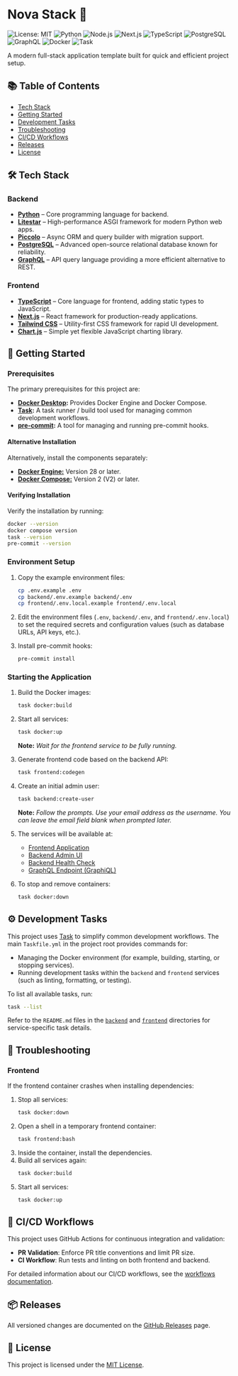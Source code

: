 # Nova Stack 🌟

![License: MIT](https://img.shields.io/badge/License-MIT-yellow?style=for-the-badge)
![Python](https://img.shields.io/badge/python-3.13-blue?style=for-the-badge&logo=python)
![Node.js](https://img.shields.io/badge/node.js-22.14-brightgreen?style=for-the-badge&logo=node.js)
![Next.js](https://img.shields.io/badge/Next.js-15.x-black?style=for-the-badge&logo=next.js)
![TypeScript](https://img.shields.io/badge/TypeScript-5.x-3178C6?style=for-the-badge&logo=typescript)
![PostgreSQL](https://img.shields.io/badge/PostgreSQL-17-0074D9?style=for-the-badge&logo=postgresql&logoColor=white)
![GraphQL](https://img.shields.io/badge/GraphQL-E10098?style=for-the-badge&logo=graphql&logoColor=white)
![Docker](https://img.shields.io/badge/Docker-0074D9?style=for-the-badge&logo=docker&logoColor=white)
![Task](https://img.shields.io/badge/Task-43B883?style=for-the-badge&logo=task&logoColor=white)

A modern full-stack application template built for quick and efficient project setup.

## 📚 Table of Contents

- [Tech Stack](#️-tech-stack)
- [Getting Started](#-getting-started)
- [Development Tasks](#️-development-tasks)
- [Troubleshooting](#-troubleshooting)
- [CI/CD Workflows](#-cicd-workflows)
- [Releases](#-releases)
- [License](#-license)

## 🛠️ Tech Stack

### Backend
- **[Python][python]** – Core programming language for backend.
- **[Litestar][litestar]** – High-performance ASGI framework for modern Python web apps.
- **[Piccolo][piccolo]** – Async ORM and query builder with migration support.
- **[PostgreSQL][postgresql]** – Advanced open-source relational database known for reliability.
- **[GraphQL][graphql]** – API query language providing a more efficient alternative to REST.

### Frontend
- **[TypeScript][typescript]** – Core language for frontend, adding static types to JavaScript.
- **[Next.js][nextjs]** – React framework for production-ready applications.
- **[Tailwind CSS][tailwind]** – Utility-first CSS framework for rapid UI development.
- **[Chart.js][chartjs]** – Simple yet flexible JavaScript charting library.

## 🚀 Getting Started

### Prerequisites

The primary prerequisites for this project are:
- **[Docker Desktop][docker-desktop]:** Provides Docker Engine and Docker Compose.
- **[Task][task]:** A task runner / build tool used for managing common development workflows.
- **[pre-commit][]:** A tool for managing and running pre-commit hooks.

#### Alternative Installation

Alternatively, install the components separately:
- [**Docker Engine:**](https://docs.docker.com/engine/install/) Version 28 or later.
- [**Docker Compose:**](https://docs.docker.com/compose/install/linux/#install-the-plugin-manually) Version 2 (V2) or later.

#### Verifying Installation

Verify the installation by running:
```bash
docker --version
docker compose version
task --version
pre-commit --version
```

### Environment Setup

1. Copy the example environment files:
   ```bash
   cp .env.example .env
   cp backend/.env.example backend/.env
   cp frontend/.env.local.example frontend/.env.local
   ```

2. Edit the environment files (`.env`, `backend/.env`, and `frontend/.env.local`) to set the required secrets and configuration values (such as database URLs, API keys, etc.).

3. Install pre-commit hooks:
   ```bash
   pre-commit install
   ```

### Starting the Application

1. Build the Docker images:
   ```bash
   task docker:build
   ```

2. Start all services:
   ```bash
   task docker:up
   ```
   **Note:** *Wait for the frontend service to be fully running.*

3. Generate frontend code based on the backend API:
   ```bash
   task frontend:codegen
   ```

4. Create an initial admin user:
   ```bash
   task backend:create-user
   ```
   **Note:** *Follow the prompts. Use your email address as the username. You can leave the email field blank when prompted later.*

5. The services will be available at:
   - [Frontend Application](http://localhost:3000)
   - [Backend Admin UI](http://localhost:8000/admin/)
   - [Backend Health Check](http://localhost:8000/health)
   - [GraphQL Endpoint (GraphiQL)](http://localhost:8000/graphql)

6. To stop and remove containers:
   ```bash
   task docker:down
   ```

## ⚙️ Development Tasks

This project uses [Task][] to simplify common development workflows. The main `Taskfile.yml` in the project root provides commands for:

- Managing the Docker environment (for example, building, starting, or stopping services).
- Running development tasks within the `backend` and `frontend` services (such as linting, formatting, or testing).

To list all available tasks, run:

```bash
task --list
```

Refer to the `README.md` files in the [`backend`](./backend/README.md) and [`frontend`](./frontend/README.md) directories for service-specific task details.

## 🧰 Troubleshooting

### Frontend

If the frontend container crashes when installing dependencies:

1. Stop all services:
   ```bash
   task docker:down
   ```
2. Open a shell in a temporary frontend container:
   ```bash
   task frontend:bash
   ```
3. Inside the container, install the dependencies.
4. Build all services again:
   ```bash
   task docker:build
   ```
5. Start all services:
   ```bash
   task docker:up
   ```

## 🔄 CI/CD Workflows

This project uses GitHub Actions for continuous integration and validation:

- **PR Validation**: Enforce PR title conventions and limit PR size.
- **CI Workflow**: Run tests and linting on both frontend and backend.

For detailed information about our CI/CD workflows, see the [workflows documentation](.github/workflows/README.md).

## 📦 Releases

All versioned changes are documented on the [GitHub Releases][releases] page.

## 📄 License

This project is licensed under the [MIT License](./LICENSE).

[chartjs]: https://www.chartjs.org/
[docker-desktop]: https://www.docker.com/products/docker-desktop/
[graphql]: https://graphql.org/
[litestar]: https://litestar.dev/
[nextjs]: https://nextjs.org/
[piccolo]: https://piccolo-orm.com/
[postgresql]: https://www.postgresql.org/
[pre-commit]: https://pre-commit.com/
[piccolo]: https://piccolo-orm.com/
[postgresql]: https://www.postgresql.org/
[pre-commit]: https://pre-commit.com/
[python]: https://www.python.org/
[releases]: https://github.com/lmiguelvargasf/nova-stack/releases
[tailwind]: https://tailwindcss.com/
[task]: https://taskfile.dev/
[typescript]: https://www.typescriptlang.org/

